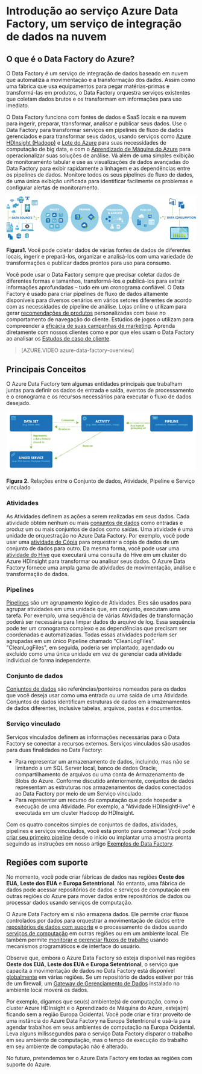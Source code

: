 <properties 
	pageTitle="O que é o Data Factory? Serviço de integração de dados | Microsoft Azure" 
	description="Saiba o que é o Azure Data Factory: um serviço de integração de dados de nuvem que orquestra e automatiza a movimentação e a transformação dos dados." 
	keywords="integração de dados, integração de dados de nuvem, o que é o azure data factory"
	services="data-factory" 
	documentationCenter="" 
	authors="spelluru" 
	manager="jhubbard" 
	editor="monicar"/>

<tags 
	ms.service="data-factory" 
	ms.workload="data-services" 
	ms.tgt_pltfrm="na" 
	ms.devlang="na" 
	ms.topic="get-started-article" 
	ms.date="04/26/2016" 
	ms.author="spelluru"/>

# Introdução ao serviço Azure Data Factory, um serviço de integração de dados na nuvem

## O que é o Data Factory do Azure? 
O Data Factory é um serviço de integração de dados baseado em nuvem que automatiza a movimentação e a transformação dos dados. Assim como uma fábrica que usa equipamentos para pegar matérias-primas e transformá-las em produtos, o Data Factory orquestra serviços existentes que coletam dados brutos e os transformam em informações para uso imediato.

O Data Factory funciona com fontes de dados e SaaS locais e na nuvem para ingerir, preparar, transformar, analisar e publicar seus dados. Use o Data Factory para transformar serviços em pipelines de fluxo de dados gerenciados e para transformar seus dados, usando serviços como [Azure HDInsight (Hadoop)](http://azure.microsoft.com/documentation/services/hdinsight/) e [Lote do Azure](https://azure.microsoft.com/documentation/services/batch/) para suas necessidades de computação de big data, e com o [Aprendizado de Máquina do Azure](https://azure.microsoft.com/documentation/services/machine-learning/) para operacionalizar suas soluções de análise. Vá além de uma simples exibição de monitoramento tabular e use as visualizações de dados avançadas do Data Factory para exibir rapidamente a linhagem e as dependências entre os pipelines de dados. Monitore todos os seus pipelines de fluxo de dados, de uma única exibição unificada para identificar facilmente os problemas e configurar alertas de monitoramento.

![Diagrama: visão geral do Data Factory, um serviço de integração de dados](./media/data-factory-introduction/what-is-azure-data-factory.png)

**Figura1.** Você pode coletar dados de várias fontes de dados de diferentes locais, ingerir e prepará-los, organizar e analisá-los com uma variedade de transformações e publicar dados prontos para uso para consumo.

Você pode usar o Data Factory sempre que precisar coletar dados de diferentes formas e tamanhos, transformá-los e publicá-los para extrair informações aprofundadas – tudo em um cronograma confiável. O Data Factory é usado para criar pipelines de fluxo de dados altamente disponíveis para diversos cenários em vários setores diferentes de acordo com as necessidades de pipeline de análise. Lojas online o utilizam para gerar [recomendações de produtos](data-factory-product-reco-usecase.md) personalizadas com base no comportamento de navegação do cliente. Estúdios de jogos o utilizam para compreender a [eficácia de suas campanhas de marketing](data-factory-customer-profiling-usecase.md). Aprenda diretamente com nossos clientes como e por que eles usam o Data Factory ao analisar os [Estudos de caso de cliente](data-factory-customer-case-studies.md).

> [AZURE.VIDEO azure-data-factory-overview]

## Principais Conceitos

O Azure Data Factory tem algumas entidades principais que trabalham juntas para definir os dados de entrada e saída, eventos de processamento e o cronograma e os recursos necessários para executar o fluxo de dados desejado.

![Diagrama: Data Factory, um serviço de integração de dados de nuvem - conceitos principais](./media/data-factory-introduction/data-integration-service-key-concepts.png)

**Figura 2.** Relações entre o Conjunto de dados, Atividade, Pipeline e Serviço vinculado


### Atividades
As Atividades definem as ações a serem realizadas em seus dados. Cada atividade obtém nenhum ou mais [conjuntos de dados](data-factory-create-datasets.md) como entradas e produz um ou mais conjuntos de dados como saídas. Uma atividade é uma unidade de orquestração no Azure Data Factory. Por exemplo, você pode usar uma [atividade de Cópia](data-factory-data-movement-activities.md) para orquestrar a cópia de dados de um conjunto de dados para outro. Da mesma forma, você pode usar uma [atividade do Hive](data-factory-data-transformation-activities.md) que executará uma consulta de Hive em um cluster do Azure HDInsight para transformar ou analisar seus dados. O Azure Data Factory fornece uma ampla gama de atividades de movimentação, análise e transformação de dados.

### Pipelines
[Pipelines](data-factory-create-pipelines.md) são um agrupamento lógico de Atividades. Eles são usados para agrupar atividades em uma unidade que, em conjunto, executam uma tarefa. Por exemplo, uma sequência de várias Atividades de transformação poderá ser necessária para limpar dados do arquivo de log. Essa sequência pode ter um cronograma complexo e as dependências que precisam ser coordenadas e automatizadas. Todas essas atividades poderiam ser agrupadas em um único Pipeline chamado "CleanLogFiles". "CleanLogFiles", em seguida, poderia ser implantado, agendado ou excluído como uma única unidade em vez de gerenciar cada atividade individual de forma independente.

### Conjunto de dados
[Conjuntos de dados](data-factory-create-datasets.md) são referências/ponteiros nomeados para os dados que você deseja usar como uma entrada ou uma saída de uma Atividade. Conjuntos de dados identificam estruturas de dados em armazenamentos de dados diferentes, inclusive tabelas, arquivos, pastas e documentos.

### Serviço vinculado
Serviços vinculados definem as informações necessárias para o Data Factory se conectar a recursos externos. Serviços vinculados são usados para duas finalidades no Data Factory:

- Para representar um armazenamento de dados, incluindo, mas não se limitando a um SQL Server local, banco de dados Oracle, compartilhamento de arquivos ou uma conta de Armazenamento de Blobs do Azure. Conforme discutido anteriormente, conjuntos de dados representam as estruturas nos armazenamentos de dados conectados ao Data Factory por meio de um Serviço vinculado.
- Para representar um recurso de computação que pode hospedar a execução de uma Atividade. Por exemplo, a "Atividade HDInsightHive" é executada em um cluster Hadoop do HDInsight.

Com os quatro conceitos simples de conjuntos de dados, atividades, pipelines e serviços vinculados, você está pronto para começar! Você pode [criar seu primeiro pipeline](data-factory-build-your-first-pipeline.md) desde o início ou implantar uma amostra pronta seguindo as instruções em nosso artigo [Exemplos de Data Factory](data-factory-samples.md).

## Regiões com suporte
No momento, você pode criar fábricas de dados nas regiões **Oeste dos EUA**, **Leste dos EUA** e **Europa Setentrional**. No entanto, uma fábrica de dados pode acessar repositórios de dados e serviços de computação em outras regiões do Azure para mover dados entre repositórios de dados ou processar dados usando serviços de computação.

O Azure Data Factory em si não armazena dados. Ele permite criar fluxos controlados por dados para orquestrar a movimentação de dados entre [repositórios de dados com suporte](data-factory-data-movement-activities.md#supported-data-stores) e o processamento de dados usando [serviços de computação](data-factory-compute-linked-services.md) em outras regiões ou em um ambiente local. Ele também permite [monitorar e gerenciar fluxos de trabalho](data-factory-monitor-manage-pipelines.md) usando mecanismos programáticos e de interface do usuário.

Observe que, embora o Azure Data Factory só esteja disponível nas regiões **Oeste dos EUA**, **Leste dos EUA** e **Europa Setentrional**, o serviço que capacita a movimentação de dados no Data Factory está disponível [globalmente](data-factory-data-movement-activities.md#global) em várias regiões. Se um repositório de dados estiver por trás de um firewall, um [Gateway de Gerenciamento de Dados](data-factory-move-data-between-onprem-and-cloud.md) instalado no ambiente local moverá os dados.

Por exemplo, digamos que seu(s) ambiente(s) de computação, como o cluster Azure HDInsight e o Aprendizado de Máquina do Azure, esteja(m) ficando sem a região Europa Ocidental. Você pode criar e tirar proveito de uma instância do Azure Data Factory na Europa Setentrional e usá-la para agendar trabalhos em seus ambientes de computação na Europa Ocidental. Leva alguns milissegundos para o serviço Data Factory disparar o trabalho em seu ambiente de computação, mas o tempo de execução do trabalho em seu ambiente de computação não é alterado.

No futuro, pretendemos ter o Azure Data Factory em todas as regiões com suporte do Azure.
  

<!---HONumber=AcomDC_0629_2016-->